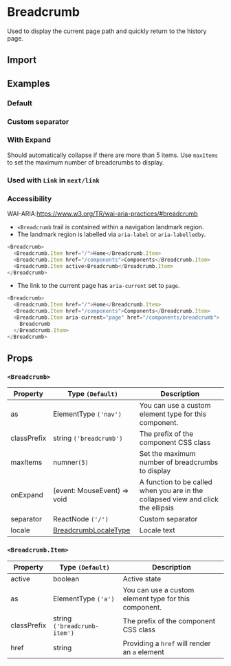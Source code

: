 # Breadcrumb

Used to display the current page path and quickly return to the history page.

## Import

<!--{include:(components/breadcrumb/fragments/import.md)}-->

## Examples

### Default

<!--{include:`basic.md`}-->

### Custom separator

<!--{include:`separator.md`}-->

### With Expand

Should automatically collapse if there are more than 5 items. Use `maxItems` to set the maximum number of breadcrumbs to display.

<!--{include:`max-items.md`}-->

### Used with `Link` in `next/link`

<!--{include:`with-router.md`}-->

### Accessibility

WAI-ARIA:https://www.w3.org/TR/wai-aria-practices/#breadcrumb

- `<Breadcrumb` trail is contained within a navigation landmark region.
- The landmark region is labelled via `aria-label` or `aria-labelledby`.

```js
<Breadcrumb>
  <Breadcrumb.Item href="/">Home</Breadcrumb.Item>
  <Breadcrumb.Item href="/components">Components</Breadcrumb.Item>
  <Breadcrumb.Item active>Breadcrumb</Breadcrumb.Item>
</Breadcrumb>
```

- The link to the current page has `aria-current` set to `page`.

```js
<Breadcrumb>
  <Breadcrumb.Item href="/">Home</Breadcrumb.Item>
  <Breadcrumb.Item href="/components">Components</Breadcrumb.Item>
  <Breadcrumb.Item aria-current="page" href="/components/breadcrumb">
    Breadcrumb
  </Breadcrumb.Item>
</Breadcrumb>
```

## Props

### `<Breadcrumb>`

| Property    | Type `(Default)`                                | Description                                                                       |
| ----------- | ----------------------------------------------- | --------------------------------------------------------------------------------- |
| as          | ElementType `('nav')`                           | You can use a custom element type for this component.                             |
| classPrefix | string `('breadcrumb')`                         | The prefix of the component CSS class                                             |
| maxItems    | numner`(5)`                                     | Set the maximum number of breadcrumbs to display                                  |
| onExpand    | (event: MouseEvent) => void                     | A function to be called when you are in the collapsed view and click the ellipsis |
| separator   | ReactNode `('/')`                               | Custom separator                                                                  |
| locale      | [BreadcrumbLocaleType](/guide/i18n/#breadcrumb) | Locale text                                                                       |

### `<Breadcrumb.Item>`

| Property    | Type `(Default)`             | Description                                           |
| ----------- | ---------------------------- | ----------------------------------------------------- |
| active      | boolean                      | Active state                                          |
| as          | ElementType `('a')`          | You can use a custom element type for this component. |
| classPrefix | string `('breadcrumb-item')` | The prefix of the component CSS class                 |
| href        | string                       | Providing a `href` will render an `a` element         |
